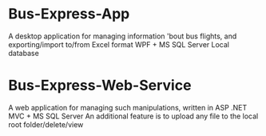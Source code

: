 # Bus-Express-App
A desktop application for managing information 'bout bus flights, and exporting/import to/from Excel format  WPF + MS SQL Server Local database

# Bus-Express-Web-Service
A web application for managing such manipulations, written in ASP .NET MVC + MS SQL Server 
An additional feature is to upload any file to the local root folder/delete/view
